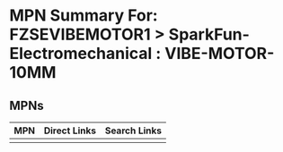 



# MPN Summary For: FZSEVIBEMOTOR1 > SparkFun-Electromechanical : VIBE-MOTOR-10MM

## MPNs
  

|MPN|Direct Links|Search Links|
| :--- | :--- | :--- |
||||
